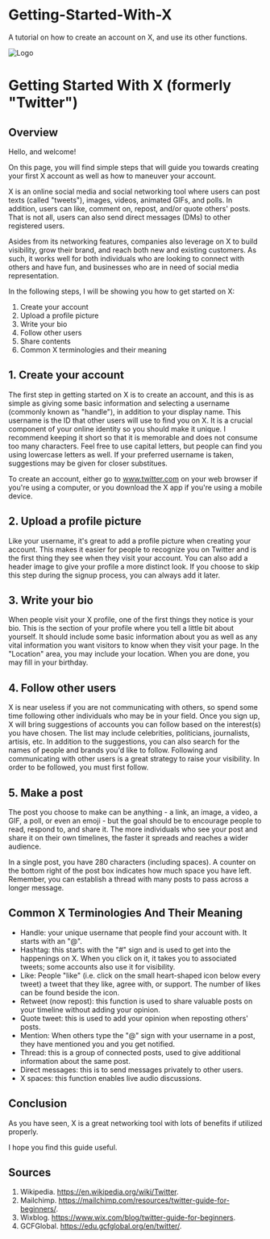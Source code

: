 # Getting-Started-With-X
A tutorial on how to create an account on X, and use its other functions.

![Logo](https://cdn.punchng.com/wp-content/uploads/2023/07/24084806/Twitter-new-logo.jpeg)


# Getting Started With X (formerly "Twitter") 


## Overview
Hello, and welcome!

On this page, you will find simple steps that will guide you towards creating your first X account as well as how to maneuver your account.

 X is an online social media and social networking tool where users can post texts (called "tweets"), images, videos, animated GIFs, and polls. In addition, users can like, comment on, repost, and/or quote others' posts. That is not all, users can also send direct messages (DMs) to other registered users.

Asides from its networking features, companies also leverage on X to build visibility, grow their brand, and reach both new and existing customers. As such, it works well for both individuals who are looking to connect with others and have fun, and businesses who are in need of social media representation.

In the following steps, I will be showing you how to get started on X:

1. Create your account
2. Upload a profile picture
3. Write your bio
4. Follow other users 
5. Share contents
6. Common X terminologies and their meaning






## 1. Create your account
The first step in getting started on X is to create an account, and this is as simple as giving some basic information and selecting a username (commonly known as "handle"), in addition to your display name. This username is the ID that other users will use to find you on X. It is a crucial component of your online identity so you should make it unique. I recommend keeping it short so that it is memorable and does not consume too many characters. 
Feel free to use capital letters, but people can find you using lowercase letters as well. If your preferred username is taken, suggestions may be given for closer substitues.

To create an account, either go to www.twitter.com on your web browser if you're using a computer, or you download the X app if you're using a mobile device.
## 2. Upload a profile picture
Like your username, it's great to add a profile picture when creating your account. This makes it easier for people to recognize you on Twitter and is the first thing they see when they visit your account. You can also add a header image to give your profile a more distinct look. If you choose to skip this step during the signup process, you can always add it later. 
## 3. Write your bio
When people visit your X profile, one of the first things they notice is your bio. This is the section of your profile where you tell a little bit about yourself. It should include some basic information about you as well as any vital information you want visitors to know when they visit your page. In the "Location" area, you may include your location. When you are done, you may fill in your birthday.
## 4. Follow other users
X is near useless if you are not communicating with others, so spend some time following other individuals who may be in your field. Once you sign up, X will bring suggestions of accounts you can follow based on the interest(s) you have chosen. The list may include celebrities, politicians, journalists, artisis, etc. In addition to the suggestions, you can also search for the names of people and brands you'd like to follow. Following and communicating with other users is a great strategy to raise your visibility.
In order to be followed, you must first follow.




## 5. Make a post
The post you choose to make can be anything - a link, an image, a video, a GIF, a poll, or even an emoji - but  the goal should be to encourage people to read, respond to, and share it. The more individuals who see your post and share it on their own timelines, the faster it spreads and reaches a wider audience.

In a single post, you have 280 characters (including spaces). A counter on the bottom right of the post box indicates how much space you have left. Remember, you can establish a thread with many posts to pass across a longer message.


## Common X Terminologies And Their Meaning
- Handle: your unique username that people find your account with. It starts with an "@".
- Hashtag: this starts with the "#" sign and is used to get into the happenings on X. When you click on it, it takes you to associated tweets; some accounts also use it for visibility.
- Like: People "like" (i.e. click on the small heart-shaped icon below every tweet) a tweet that they like, agree with, or support. The number of likes can be found beside the icon.
- Retweet (now repost): this function is used to share valuable posts on your timeline without adding your opinion.
- Quote tweet: this is used to add your opinion when reposting others' posts.
- Mention: When others type the "@" sign with your username in a post, they have mentioned you and you get notified.
- Thread: this is a group of connected posts, used to give additional information about the same post.
- Direct messages: this is to send messages privately to other users.
- X spaces: this function enables live audio discussions.
## Conclusion
As you have seen, X is a great networking tool with lots of benefits if utilized properly.

I hope you find this guide useful.
## Sources
1. Wikipedia. https://en.wikipedia.org/wiki/Twitter. 
2. Mailchimp. https://mailchimp.com/resources/twitter-guide-for-beginners/.
3. Wixblog. https://www.wix.com/blog/twitter-guide-for-beginners.
4. GCFGlobal. https://edu.gcfglobal.org/en/twitter/.
